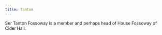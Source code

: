 ```yaml
---
title: Tanton
---
```


Ser Tanton Fossoway is a member and perhaps head of House Fossoway of Cider Hall.


